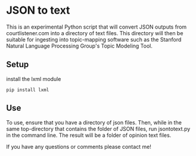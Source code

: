 # JSON to text 

This is an experimental Python script that will convert JSON outputs from courtlistener.com into a directory of text files.  This directory will then be suitable for ingesting into topic-mapping software such as the Stanford Natural Language Processing Group's Topic Modeling Tool. 

## Setup

install the lxml module
```
pip install lxml
```

## Use

To use, ensure that you have a directory of json files.  Then, while in the same top-directory that contains the folder of JSON files, run jsontotext.py in the command line.  The result will be a folder of opinion text files. 

If you have any questions or comments please contact me! 
